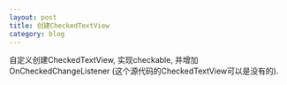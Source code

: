 ```yaml
---
layout: post
title: 创建CheckedTextView
category: blog
---
```


自定义创建CheckedTextView, 实现checkable, 并增加 OnCheckedChangeListener (这个源代码的CheckedTextView可以是没有的).
